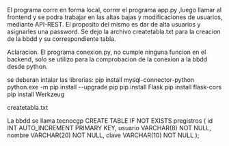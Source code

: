 El programa corre en forma local, correr el programa app.py ,luego llamar al frontend y se podra trabajar en las altas 
bajas y modificaciones de usuarios, mediante API-REST.  El proposito del mismo  es dar de alta usuarios y asignarles una password.
Se dejo la archivo createtabla.txt para la creacion de la bbdd y su correspondiente tabla.

Aclaracion.
El programa conexion.py, no cumple ninguna funcion en el backend, solo se utilizo para la comprobacion de la conexion 
a la bbdd desde python.

se deberan intalar las librerias:
pip install mysql-connector-python
python.exe -m pip install --upgrade pip
pip install Flask
pip install flask-cors
pip install Werkzeug

createtabla.txt

La bbdd se llama tecnocgp
CREATE TABLE IF NOT EXISTS pregistros (
id INT AUTO_INCREMENT PRIMARY KEY,
usuario VARCHAR(8) NOT NULL,
nombre VARCHAR(20) NOT NULL,
clave VARCHAR(10) NOT NULL );

